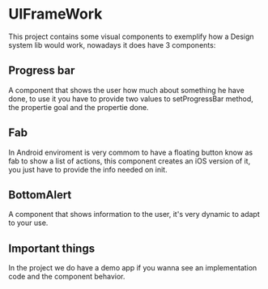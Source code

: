 # UIFrameWork

This project contains some visual components to exemplify how a Design system lib would work, nowadays it does have 3 components:

## Progress bar

A component that shows the user how much about something he have done, to use it you have to provide two values to setProgressBar method, the propertie goal and the propertie done.

## Fab

In Android enviroment is very commom to have a floating button know as fab to show a list of actions, this component creates an iOS version of it, you just have to provide the info needed on init.

## BottomAlert

A component that shows information to the user, it's very dynamic to adapt to your use.

## Important things

In the project we do have a demo app if you wanna see an implementation code and the component behavior.

